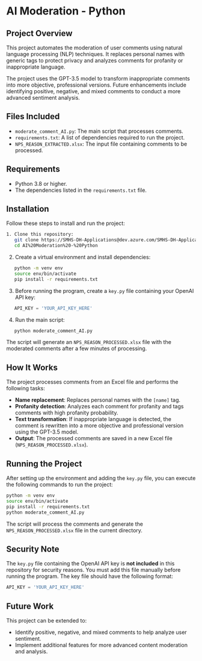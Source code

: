 # AI Moderation - Python

## Project Overview

This project automates the moderation of user comments using natural language processing (NLP) techniques. It replaces personal names with generic tags to protect privacy and analyzes comments for profanity or inappropriate language. 

The project uses the GPT-3.5 model to transform inappropriate comments into more objective, professional versions. Future enhancements include identifying positive, negative, and mixed comments to conduct a more advanced sentiment analysis.

## Files Included

- `moderate_comment_AI.py`: The main script that processes comments.
- `requirements.txt`: A list of dependencies required to run the project.
- `NPS_REASON_EXTRACTED.xlsx`: The input file containing comments to be processed.

## Requirements

- Python 3.8 or higher.
- The dependencies listed in the `requirements.txt` file.

## Installation

Follow these steps to install and run the project:

```bash
1. Clone this repository:
   git clone https://SMHS-DH-Applications@dev.azure.com/SMHS-DH-Applications/AI%20Moderation%20-%20Python/_git/AI%20Moderation%20-%20Python
   cd AI%20Moderation%20-%20Python
```

2. Create a virtual environment and install dependencies:
```bash
   python -m venv env
   source env/bin/activate
   pip install -r requirements.txt
```

3. Before running the program, create a `key.py` file containing your OpenAI API key:
```python
   API_KEY = 'YOUR_API_KEY_HERE'
```

4. Run the main script:
```bash
   python moderate_comment_AI.py
```

   The script will generate an `NPS_REASON_PROCESSED.xlsx` file with the moderated comments after a few minutes of processing.

## How It Works

The project processes comments from an Excel file and performs the following tasks:
- **Name replacement**: Replaces personal names with the `[name]` tag.
- **Profanity detection**: Analyzes each comment for profanity and tags comments with high profanity probability.
- **Text transformation**: If inappropriate language is detected, the comment is rewritten into a more objective and professional version using the GPT-3.5 model.
- **Output**: The processed comments are saved in a new Excel file (`NPS_REASON_PROCESSED.xlsx`).

## Running the Project

After setting up the environment and adding the `key.py` file, you can execute the following commands to run the project:

```bash
python -m venv env
source env/bin/activate
pip install -r requirements.txt
python moderate_comment_AI.py
```

The script will process the comments and generate the `NPS_REASON_PROCESSED.xlsx` file in the current directory.

## Security Note

The `key.py` file containing the OpenAI API key is **not included** in this repository for security reasons. You must add this file manually before running the program. The key file should have the following format:

```python
API_KEY = 'YOUR_API_KEY_HERE'
```

## Future Work

This project can be extended to:
- Identify positive, negative, and mixed comments to help analyze user sentiment.
- Implement additional features for more advanced content moderation and analysis.

